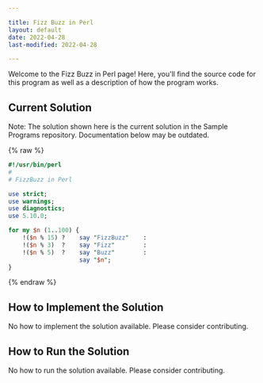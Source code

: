 ```yaml
---

title: Fizz Buzz in Perl
layout: default
date: 2022-04-28
last-modified: 2022-04-28

---
```


Welcome to the Fizz Buzz in Perl page! Here, you'll find the source code for this program as well as a description of how the program works.

## Current Solution

Note: The solution shown here is the current solution in the Sample Programs repository. Documentation below may be outdated.

{% raw %}

```Perl
#!/usr/bin/perl
#
# FizzBuzz in Perl

use strict;
use warnings;
use diagnostics;
use 5.10.0;

for my $n (1..100) {
    !($n % 15) ?    say "FizzBuzz"    :
    !($n % 3)  ?    say "Fizz"        :
    !($n % 5)  ?    say "Buzz"        :
                    say "$n";
}

```

{% endraw %}

## How to Implement the Solution

No how to implement the solution available. Please consider contributing.

## How to Run the Solution

No how to run the solution available. Please consider contributing.